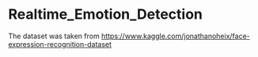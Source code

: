 # Realtime_Emotion_Detection
The dataset was taken from https://www.kaggle.com/jonathanoheix/face-expression-recognition-dataset
